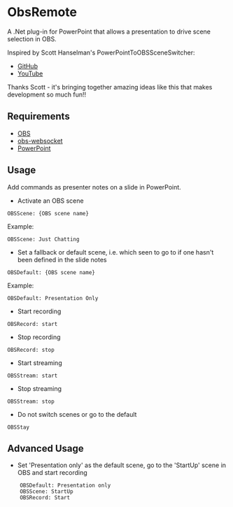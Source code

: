 # ObsRemote

A .Net plug-in for PowerPoint that allows a presentation to drive scene selection in OBS.

Inspired by Scott Hanselman's PowerPointToOBSSceneSwitcher:

* [GitHub](https://github.com/shanselman/PowerPointToOBSSceneSwitcher)
* [YouTube](https://www.youtube.com/watch?v=ciNcxi2bPwM)

Thanks Scott - it's bringing together amazing ideas like this that makes development so much fun!!

## Requirements
* [OBS](https://obsproject.com/)
* [obs-websocket](https://obsproject.com/forum/resources/obs-websocket-remote-control-obs-studio-from-websockets.466/) 
* [PowerPoint](https://www.microsoft.com/en-GB/microsoft-365)

## Usage

Add commands as presenter notes on a slide in PowerPoint.

* Activate an OBS scene

```OBSScene: {OBS scene name}```

Example:

```OBSScene: Just Chatting```

* Set a fallback or default scene, i.e. which seen to go to if one hasn't been defined in the slide notes

```OBSDefault: {OBS scene name}```

Example:

```OBSDefault: Presentation Only```

* Start recording

```OBSRecord: start```

* Stop recording

```OBSRecord: stop```

* Start streaming

```OBSStream: start```

* Stop streaming

```OBSStream: stop```

* Do not switch scenes or go to the default

```OBSStay```

## Advanced Usage

* Set 'Presentation only' as the default scene, go to the 'StartUp' scene in OBS and start recording
```
	OBSDefault: Presentation only
	OBSScene: StartUp
	OBSRecord: Start
```
